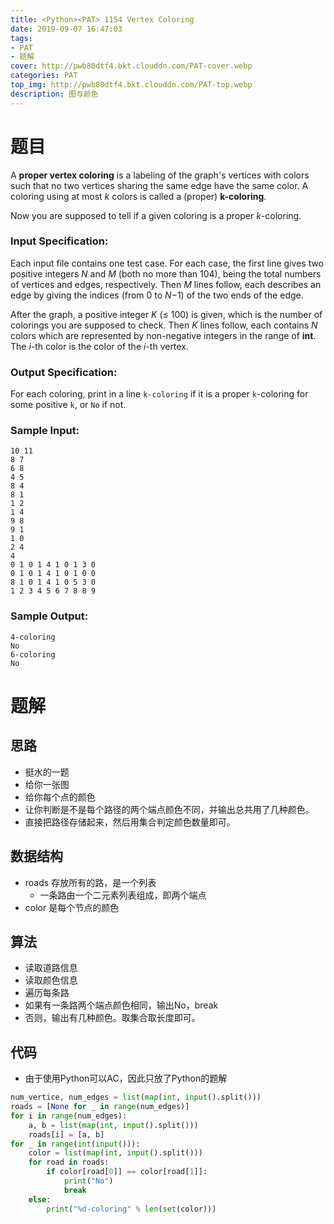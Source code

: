 ```yaml
---
title: <Python><PAT> 1154 Vertex Coloring
date: 2019-09-07 16:47:03
tags: 
- PAT
- 题解
cover: http://pwb80dtf4.bkt.clouddn.com/PAT-cover.webp
categories: PAT
top_img: http://pwb80dtf4.bkt.clouddn.com/PAT-top.webp
description: 图与颜色
---
```


# 题目

A **proper vertex coloring** is a labeling of the graph's vertices with colors such that no two vertices sharing the same edge have the same color. A coloring using at most *k* colors is called a (proper) **k-coloring**.

Now you are supposed to tell if a given coloring is a proper *k*-coloring.

### Input Specification:

Each input file contains one test case. For each case, the first line gives two positive integers *N* and *M* (both no more than 104), being the total numbers of vertices and edges, respectively. Then *M* lines follow, each describes an edge by giving the indices (from 0 to *N*−1) of the two ends of the edge.

After the graph, a positive integer *K* (≤ 100) is given, which is the number of colorings you are supposed to check. Then *K* lines follow, each contains *N* colors which are represented by non-negative integers in the range of **int**. The *i*-th color is the color of the *i*-th vertex.

### Output Specification:

For each coloring, print in a line `k-coloring` if it is a proper `k`-coloring for some positive `k`, or `No` if not.

### Sample Input:

```in
10 11
8 7
6 8
4 5
8 4
8 1
1 2
1 4
9 8
9 1
1 0
2 4
4
0 1 0 1 4 1 0 1 3 0
0 1 0 1 4 1 0 1 0 0
8 1 0 1 4 1 0 5 3 0
1 2 3 4 5 6 7 8 8 9
```

### Sample Output:

```out
4-coloring
No
6-coloring
No
```

# 题解

## 思路

+ 挺水的一题
+ 给你一张图
+ 给你每个点的颜色
+ 让你判断是不是每个路径的两个端点颜色不同，并输出总共用了几种颜色。
+ 直接把路径存储起来，然后用集合判定颜色数量即可。

## 数据结构

+ roads 存放所有的路，是一个列表
  + 一条路由一个二元素列表组成，即两个端点
+ color 是每个节点的颜色

## 算法

+ 读取道路信息
+ 读取颜色信息
+ 遍历每条路
+ 如果有一条路两个端点颜色相同，输出No，break
+ 否则，输出有几种颜色。取集合取长度即可。

## 代码

+ 由于使用Python可以AC，因此只放了Python的题解

```python
num_vertice, num_edges = list(map(int, input().split()))
roads = [None for _ in range(num_edges)]
for i in range(num_edges):
    a, b = list(map(int, input().split()))
    roads[i] = [a, b]
for _ in range(int(input())):
    color = list(map(int, input().split()))
    for road in roads:
        if color[road[0]] == color[road[1]]:
            print("No")
            break
    else:
        print("%d-coloring" % len(set(color)))

```


